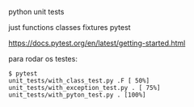 python unit tests

just functions
classes
fixtures
pytest

https://docs.pytest.org/en/latest/getting-started.html

para rodar os testes:

```
$ pytest
unit_tests/with_class_test.py .F [ 50%]
unit_tests/with_exception_test.py . [ 75%]
unit_tests/with_pyton_test.py . [100%]
```
